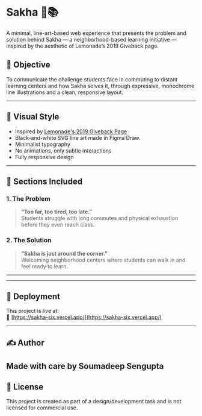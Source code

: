 # Sakha 🧠📚

A minimal, line-art-based web experience that presents the problem and solution behind Sakha — a neighborhood-based learning initiative — inspired by the aesthetic of Lemonade’s 2019 Giveback page.

## 🎯 Objective

To communicate the challenge students face in commuting to distant learning centers and how Sakha solves it, through expressive, monochrome line illustrations and a clean, responsive layout.

---

## 📐 Visual Style

- Inspired by [Lemonade's 2019 Giveback Page](https://www.lemonade.com/giveback2019/)
- Black-and-white SVG line art made in Figma Draw.
- Minimalist typography
- No animations, only subtle interactions
- Fully responsive design

---

## 🔖 Sections Included

### 1. The Problem
> **“Too far, too tired, too late.”**  
Students struggle with long commutes and physical exhaustion before they even reach class.

### 2. The Solution
> **“Sakha is just around the corner.”**  
Welcoming neighborhood centers where students can walk in and feel ready to learn.

---


---

## 🚀 Deployment

This project is live at:  
🔗 [https://sakha-six.vercel.app/](https://sakha-six.vercel.app/) 

---

## ✍️ Author

Made with care by Soumadeep Sengupta  
---

## 📌 License

This project is created as part of a design/development task and is not licensed for commercial use.



